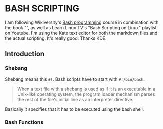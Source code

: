 # BASH SCRIPTING

I am following Wikiversity's [Bash programming](https://en.wikiversity.org/wiki/Bash_programming) course in combination with the book "", as well as Learn Linux TV's "Bash Scripting on Linux" playlist on Youtube.
I'm using the Kate text editor for both the markdown files and the actual scripting. It's really good. Thanks KDE.

## Introduction

### Shebang

Shebang means this `#!`. Bash scripts have to start with `#!/bin/bash`.

> When a text file with a shebang is used as if it is an executable in a Unix-like operating system, the program loader
> mechanism parses the rest of the file's initial line as an interpreter directive.

Basically it specifies that it has to be executed using the bash shell.

### Bash Functions
